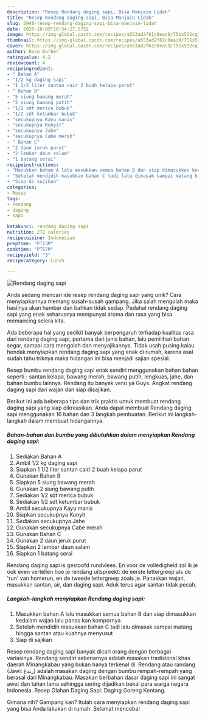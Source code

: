 ```yaml
---
description: "Resep Rendang daging sapi, Bisa Manjain Lidah"
title: "Resep Rendang daging sapi, Bisa Manjain Lidah"
slug: 2948-resep-rendang-daging-sapi-bisa-manjain-lidah
date: 2020-10-09T10:54:27.575Z
image: https://img-global.cpcdn.com/recipes/a553ad2f61c8eac9/751x532cq70/rendang-daging-sapi-foto-resep-utama.jpg
thumbnail: https://img-global.cpcdn.com/recipes/a553ad2f61c8eac9/751x532cq70/rendang-daging-sapi-foto-resep-utama.jpg
cover: https://img-global.cpcdn.com/recipes/a553ad2f61c8eac9/751x532cq70/rendang-daging-sapi-foto-resep-utama.jpg
author: Rose Barber
ratingvalue: 4.2
reviewcount: 4
recipeingredient:
- " Bahan A"
- "1/2 kg daging sapi"
- "1 1/2 liter santan cair 2 buah kelapa parut"
- " Bahan B"
- "5 siung bawang merah"
- "2 siung bawang putih"
- "1/2 sdt merica bubuk"
- "1/2 sdt ketumbar bubuk"
- "secukupnya Kayu manis"
- "secukupnya Kunyit"
- "secukupnya Jahe"
- "secukupnya Cabe merah"
- " Bahan C"
- "2 daun jeruk purut"
- "2 lembar daun salam"
- "1 batang serai"
recipeinstructions:
- "Masukkan bahan A lalu masukkan semua bahan B dan siap dimasukkan kedalam wajan lalu panas kan kompornya"
- "Setelah mendidih masukkan bahan C tadi lalu dimasak sampai matang hingga santan atau kuahnya menyusut"
- "Siap di sajikan"
categories:
- Resep
tags:
- rendang
- daging
- sapi

katakunci: rendang daging sapi 
nutrition: 272 calories
recipecuisine: Indonesian
preptime: "PT13M"
cooktime: "PT57M"
recipeyield: "3"
recipecategory: Lunch

---
```



![Rendang daging sapi](https://img-global.cpcdn.com/recipes/a553ad2f61c8eac9/751x532cq70/rendang-daging-sapi-foto-resep-utama.jpg)

Anda sedang mencari ide resep rendang daging sapi yang unik? Cara menyiapkannya memang susah-susah gampang. Jika salah mengolah maka hasilnya akan hambar dan bahkan tidak sedap. Padahal rendang daging sapi yang enak seharusnya mempunyai aroma dan rasa yang bisa memancing selera kita.

Ada beberapa hal yang sedikit banyak berpengaruh terhadap kualitas rasa dari rendang daging sapi, pertama dari jenis bahan, lalu pemilihan bahan segar, sampai cara mengolah dan menyajikannya. Tidak usah pusing kalau hendak menyiapkan rendang daging sapi yang enak di rumah, karena asal sudah tahu triknya maka hidangan ini bisa menjadi sajian spesial.

Resep bumbu rendang daging sapi enak sendiri menggunakan bahan bahan seperti : santan kelapa, bawang merah, bawang putih, lengkuas, jahe, dan bahan bumbu lainnya. Rendang itu banyak versi ya Guys. Angkat rendang daging sapi dari wajan dan siap disajikan.


Berikut ini ada beberapa tips dan trik praktis untuk membuat rendang daging sapi yang siap dikreasikan. Anda dapat membuat Rendang daging sapi menggunakan 16 bahan dan 3 langkah pembuatan. Berikut ini langkah-langkah dalam membuat hidangannya.

<!--inarticleads1-->

##### Bahan-bahan dan bumbu yang dibutuhkan dalam menyiapkan Rendang daging sapi:

1. Sediakan  Bahan A
1. Ambil 1/2 kg daging sapi
1. Siapkan 1 1/2 liter santan cair/ 2 buah kelapa parut
1. Gunakan  Bahan B
1. Siapkan 5 siung bawang merah
1. Gunakan 2 siung bawang putih
1. Sediakan 1/2 sdt merica bubuk
1. Sediakan 1/2 sdt ketumbar bubuk
1. Ambil secukupnya Kayu manis
1. Siapkan secukupnya Kunyit
1. Sediakan secukupnya Jahe
1. Gunakan secukupnya Cabe merah
1. Gunakan  Bahan C
1. Gunakan 2 daun jeruk purut
1. Siapkan 2 lembar daun salam
1. Siapkan 1 batang serai


Rendang daging sapi is gestoofd rundvlees. En voor de volledigheid zal ik je ook even vertellen hoe je rendang uitspreekt: de eerste lettergreep als de &#39;run&#39; van homerun, en de tweede lettergreep zoals je. Panaskan wajan, masukkan santan, air, dan daging sapi. Aduk terus agar santan tidak pecah. 

<!--inarticleads2-->

##### Langkah-langkah menyiapkan Rendang daging sapi:

1. Masukkan bahan A lalu masukkan semua bahan B dan siap dimasukkan kedalam wajan lalu panas kan kompornya
1. Setelah mendidih masukkan bahan C tadi lalu dimasak sampai matang hingga santan atau kuahnya menyusut
1. Siap di sajikan


Resep rendang daging sapi banyak dicari orang dengan berbagai variasinya. Rendang sendiri sebenarnya adalah masakan tradisional khas daerah Minangkabau yang bukan hanya terkenal di. Rendang atau randang (Jawi: رندڠ) adalah masakan daging dengan bumbu rempah-rempah yang berasal dari Minangkabau. Masakan berbahan dasar daging sapi ini sangat awet dan tahan lama sehingga sering dijadikan bekal para warga negara Indonesia. Resep Olahan Daging Sapi: Daging Goreng Kentang. 

Gimana nih? Gampang kan? Itulah cara menyiapkan rendang daging sapi yang bisa Anda lakukan di rumah. Selamat mencoba!
